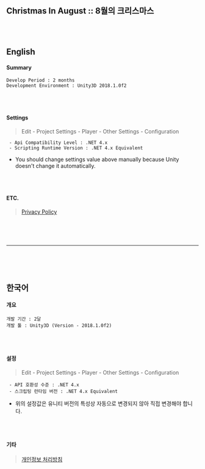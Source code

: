 <h2>Christmas In August :: 8월의 크리스마스</h2>


</br></br>


<h2>English</h2>

<b><h4>Summary</h4></b>
```
Develop Period : 2 months
Development Environment : Unity3D 2018.1.0f2
```


</br></br>


<b><h4>Settings</h4></b>
> Edit - Project Settings - Player - Other Settings - Configuration
```
 - Api Compatibility Level : .NET 4.x
 - Scripting Runtime Version : .NET 4.x Equivalent
```
 - You should change settings value above manually because Unity doesn't change it automatically.


</br></br>


<b><h4>ETC.</h4></b>
> [Privacy Policy](https://developer0223.tistory.com/2, "Privacy Policy")



</br></br></br>
<hr>
</br></br></br>



<h2>한국어</h2>

<b><h4>개요</h4></b>
```
개발 기간 : 2달
개발 툴 : Unity3D (Version - 2018.1.0f2)
```


</br></br>


<b><h4>설정</h4></b>
> Edit - Project Settings - Player - Other Settings - Configuration
```
 - API 호환성 수준 : .NET 4.x
 - 스크립팅 런타임 버전 : .NET 4.x Equivalent
```
 - 위의 설정값은 유니티 버전의 특성상 자동으로 변경되지 않아 직접 변경해야 합니다.


</br></br>


<b><h4>기타</h4></b>
> [개인정보 처리방침](https://developer0223.tistory.com/2, "Privacy Policy")



</br></br></br>



